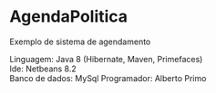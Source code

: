<h1>AgendaPolitica</h1>

<p>Exemplo de sistema de agendamento

Linguagem: Java 8 (Hibernate, Maven, Primefaces)<br>
Ide: Netbeans 8.2<br>
Banco de dados: MySql
Programador: Alberto Primo<br>
</p>
